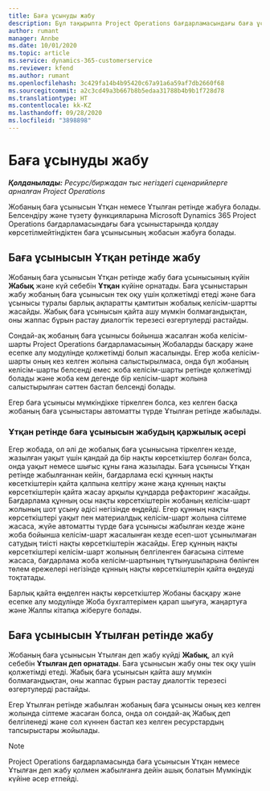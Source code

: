```yaml
---
title: Баға ұсынуды жабу
description: Бұл тақырыпта Project Operations бағдарламасындағы баға ұсыныстарын жабу туралы ақпарат берілген.
author: rumant
manager: Annbe
ms.date: 10/01/2020
ms.topic: article
ms.service: dynamics-365-customerservice
ms.reviewer: kfend
ms.author: rumant
ms.openlocfilehash: 3c429fa14b4b95420c67a91a6a59af7db2660f68
ms.sourcegitcommit: a2c3cd49a3b667b8b5edaa31788b4b9b1f728d78
ms.translationtype: HT
ms.contentlocale: kk-KZ
ms.lasthandoff: 09/28/2020
ms.locfileid: "3898898"
---
```

# <a name="close-a-quote"></a>Баға ұсынуды жабу

_**Қолданылады:** Ресурс/биржадан тыс негіздегі сценарийлерге арналған Project Operations_

Жобаның баға ұсынысын Ұтқан немесе Ұтылған ретінде жабуға болады. Белсендіру және түзету функцияларына Microsoft Dynamics 365 Project Operations бағдарламасындағы баға ұсыныстарында қолдау көрсетілмейтіндіктен баға ұсынысының жобасын жабуға болады.

## <a name="close-a-quote-as-won"></a>Баға ұсынысын Ұтқан ретінде жабу

Жобаның баға ұсынысын Ұтқан ретінде жабу баға ұсынысының күйін **Жабық** және күй себебін **Ұтқан** күйіне орнатады. Баға ұсыныстарын жабу жобаның баға ұсынысын тек оқу үшін қолжетімді етеді және баға ұсынысы туралы барлық ақпаратты қамтитын жобалық келісім-шартты жасайды. Жабық баға ұсынысын қайта ашу мүмкін болмағандықтан, оны жаппас бұрын растау диалогтік терезесі өзгертулерді растайды.

Сондай-ақ жобаның баға ұсынысы бойынша жасалған жоба келісім-шарты Project Operations бағдарламасының Жобаларды басқару және есепке алу модулінде қолжетімді болып жасалынды. Егер жоба келісім-шарты оның кез келген жолына салыстырылмаса, онда бұл жобаның келісім-шарты белсенді емес жоба келісім-шарты ретінде қолжетімді болады және жоба кем дегенде бір келісім-шарт жолына салыстырылған сәттен бастап белсенді болады.

Егер баға ұсынысы мүмкіндікке тіркелген болса, кез келген басқа жобаның баға ұсыныстары автоматты түрде Ұтылған ретінде жабылады.

### <a name="financial-impact-of-closing-a-quote-as-won"></a>Ұтқан ретінде баға ұсынысын жабудың қаржылық әсері

Егер жобада, ол әлі де жобалық баға ұсынысына тіркелген кезде, жазылған уақыт үшін қандай да бір нақты көрсеткіштер болған болса, онда уақыт немесе шығыс құны ғана жазылады. Баға ұсынысы Ұтқан ретінде жабылғаннан кейін, бағдарлама ескі құнның нақты көсеткіштерін қайта қалпына келтіру және жаңа құнның нақты көрсеткіштерін қайта жасау арқылы құндарда рефакторинг жасайды. Бағдарлама құнның осы нақты көрсеткіштерін жобаның келісім-шарт жолының шот ұсыну әдісі негізінде өңдейді. Егер құнның нақты көрсеткіштері уақыт пен материалдық келісім-шарт жолына сілтеме жасаса, жүйе автоматты түрде баға ұсынысы жабылған кезде және жоба бойынша келісім-шарт жасалынған кезде есеп-шот ұсынылмаған сатудың тиісті нақты көрсеткіштерін жасайды. Егер құнның нақты көрсеткіштері келісім-шарт жолының белгіленген бағасына сілтеме жасаса, бағдарлама жоба келісім-шартының тұтынушыларына бөлінген төлем ережелері негізінде құнның нақты көрсеткіштерін қайта өңдеуді тоқтатады.

Барлық қайта өңделген нақты көрсеткіштер Жобаны басқару және есепке алу модулінде Жоба бухгалтерімен қарап шығуға, жаңартуға және Жалпы кітапқа жіберуге болады. 

## <a name="close-a-quote-as-lost"></a>Баға ұсынысын Ұтылған ретінде жабу

Жобаның баға ұсынысын Ұтылған деп жабу күйді **Жабық**, ал күй себебін **Ұтылған деп орнатады**. Баға ұсынысын жабу оны тек оқу үшін қолжетімді етеді. Жабық баға ұсынысын қайта ашу мүмкін болмағандықтан, оны жаппас бұрын растау диалогтік терезесі өзгертулерді растайды.

Егер Ұтылған ретінде жабылған жобаның баға ұсынысы оның кез келген жолында сілтеме жасаған болса, онда ол сондай-ақ Жабық деп белгіленеді және сол күннен бастап кез келген ресурстардың тапсырыстары жойылады.

> [!NOTE]
> Project Operations бағдарламасында баға ұсынысын Ұтқан немесе Ұтылған деп жабу қолмен жабылғанға дейін ашық болатын Мүмкіндік күйіне әсер етпейді.
